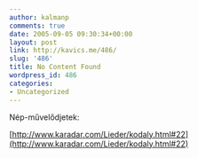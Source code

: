 ```yaml
---
author: kalmanp
comments: true
date: 2005-09-05 09:30:34+00:00
layout: post
link: http://kavics.me/486/
slug: '486'
title: No Content Found
wordpress_id: 486
categories:
- Uncategorized
---
```


Nép-művelődjetek:




[http://www.karadar.com/Lieder/kodaly.html#22](http://www.karadar.com/Lieder/kodaly.html#22)
